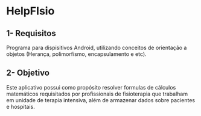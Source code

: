 # HelpFIsio

## 1-  Requisitos

   Programa para dispisitivos Android, utilizando conceitos de orientação a objetos (Herança, polimorfismo, encapsulamento e etc).

## 2- Objetivo 

   Este aplicativo possui como propósito resolver formulas de cálculos matemáticos requisitados por profissionais de fisioterapia que trabalham em unidade de terapia intensiva, além de armazenar dados sobre pacientes e hospitais.
